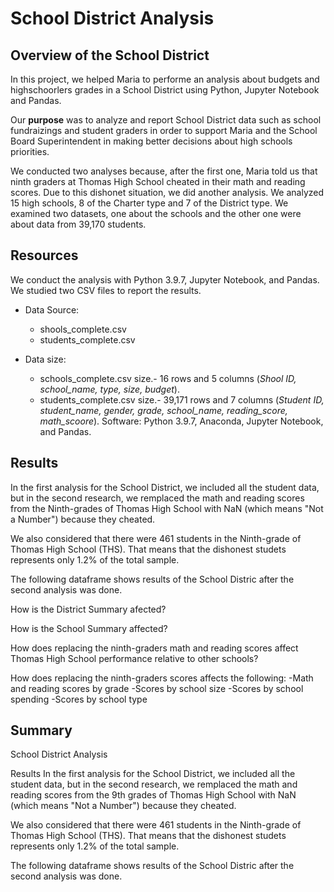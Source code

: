 # School District Analysis

## Overview of the School District

In this project, we helped Maria to performe an analysis about budgets and highschoorlers grades in a School District using Python, Jupyter Notebook and Pandas. 

Our **purpose** was to analyze and report School District data such as school fundraizings and student graders in order to support Maria and the School Board Superintendent in making better decisions about high schools priorities.

We conducted two analyses because, after the first one, Maria told us that ninth graders at Thomas High School cheated in their math and reading scores. Due to this dishonet situation, we did another analysis.
We analyzed 15 high schools, 8 of the Charter type and 7 of the District type. We examined two datasets, one about the schools and the other one were about data from 39,170 students.

## Resources

We conduct the analysis with Python 3.9.7, Jupyter Notebook, and Pandas. We studied  two CSV files to report the results.

* Data Source:
  - shools_complete.csv
  - students_complete.csv

* Data size: 
  - schools_complete.csv size.- 16 rows and 5 columns (_Shool ID, school_name, type, size, budget_).
  - students_complete.csv size.- 39,171 rows and 7 columns (_Student ID, student_name, gender, grade, school_name, reading_score, math_scoore_).
Software: Python 3.9.7, Anaconda, Jupyter Notebook, and Pandas.

## Results

In the first analysis for the School District, we included all the student data, but in the second research, we remplaced the math and reading scores from the Ninth-grades of Thomas High School  with NaN (which means "Not a Number") because they cheated.

We also considered that there were 461 students in the Ninth-grade of Thomas High School (THS). That means that the dishonest studets represents only 1.2% of the total sample.

The following dataframe shows results of the School Distric after the second analysis was done.

How is the District Summary afected?

How is the School Summary affected?

How does replacing the ninth-graders math and reading scores affect Thomas High School performance relative to other schools?

How does replacing the ninth-graders scores affects the following:
-Math and reading scores by grade
-Scores by school size
-Scores by school spending
-Scores by school type


## Summary
School District Analysis



Results
In the first analysis for the School District, we included all the student data, but in the second research, we remplaced the math and reading scores from the 9th grades of Thomas High School  with NaN (which means "Not a Number") because they cheated.

We also considered that there were 461 students in the Ninth-grade of Thomas High School (THS). That means that the dishonest studets represents only 1.2% of the total sample.

The following dataframe shows results of the School Distric after the second analysis was done.
